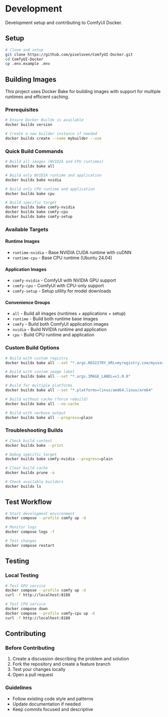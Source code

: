 # Development

Development setup and contributing to ComfyUI Docker.

## Setup

```bash
# Clone and setup
git clone https://github.com/pixeloven/ComfyUI-Docker.git
cd ComfyUI-Docker
cp .env.example .env
```

## Building Images

This project uses Docker Bake for building images with support for multiple runtimes and efficient caching.

### Prerequisites

```bash
# Ensure Docker Buildx is available
docker buildx version

# Create a new builder instance if needed
docker buildx create --name mybuilder --use
```

### Quick Build Commands

```bash
# Build all images (NVIDIA and CPU runtimes)
docker buildx bake all

# Build only NVIDIA runtime and application
docker buildx bake nvidia

# Build only CPU runtime and application
docker buildx bake cpu

# Build specific target
docker buildx bake comfy-nvidia
docker buildx bake comfy-cpu
docker buildx bake comfy-setup
```

### Available Targets

#### Runtime Images
- `runtime-nvidia` - Base NVIDIA CUDA runtime with cuDNN
- `runtime-cpu` - Base CPU runtime (Ubuntu 24.04)

#### Application Images
- `comfy-nvidia` - ComfyUI with NVIDIA GPU support
- `comfy-cpu` - ComfyUI with CPU-only support
- `comfy-setup` - Setup utility for model downloads

#### Convenience Groups
- `all` - Build all images (runtimes + applications + setup)
- `runtime` - Build both runtime base images
- `comfy` - Build both ComfyUI application images
- `nvidia` - Build NVIDIA runtime and application
- `cpu` - Build CPU runtime and application

### Custom Build Options

```bash
# Build with custom registry
docker buildx bake all --set "*.args.REGISTRY_URL=myregistry.com/myuser"

# Build with custom image label
docker buildx bake all --set "*.args.IMAGE_LABEL=v1.0.0"

# Build for multiple platforms
docker buildx bake all --set "*.platforms=linux/amd64,linux/arm64"

# Build without cache (force rebuild)
docker buildx bake all --no-cache

# Build with verbose output
docker buildx bake all --progress=plain
```

### Troubleshooting Builds

```bash
# Check build context
docker buildx bake --print

# Debug specific target
docker buildx bake comfy-nvidia --progress=plain

# Clear build cache
docker buildx prune -a

# Check available builders
docker buildx ls
```

## Test Workflow

```bash
# Start development environment
docker compose --profile comfy up -d

# Monitor logs
docker compose logs -f

# Test changes
docker compose restart
```

## Testing

### Local Testing
```bash
# Test GPU service
docker compose --profile comfy up -d
curl -f http://localhost:8188

# Test CPU service
docker compose down
docker compose --profile comfy-cpu up -d
curl -f http://localhost:8188
```

## Contributing

### Before Contributing
1. Create a discussion describing the problem and solution
2. Fork the repository and create a feature branch
3. Test your changes locally
4. Open a pull request

### Guidelines
- Follow existing code style and patterns
- Update documentation if needed
- Keep commits focused and descriptive


